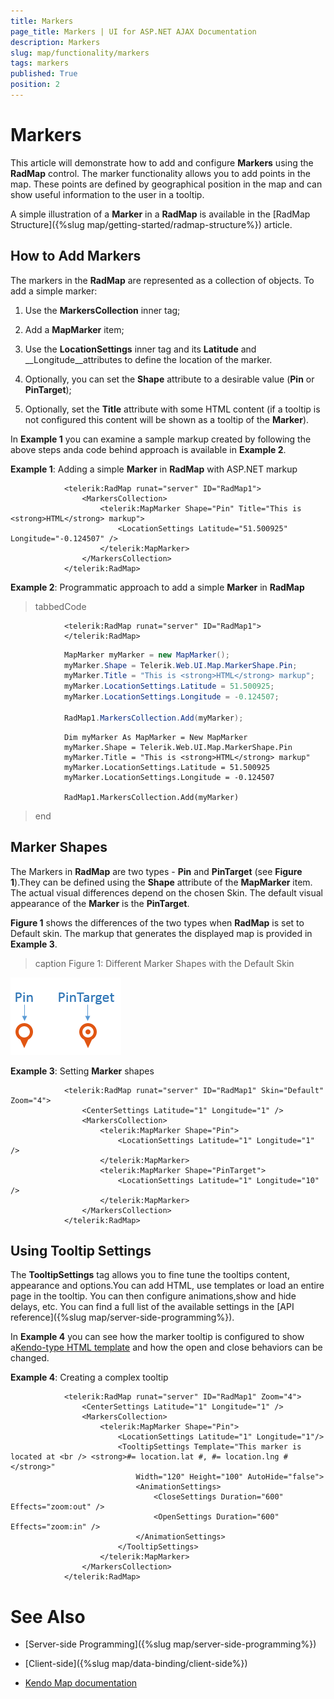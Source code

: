 ```yaml
---
title: Markers
page_title: Markers | UI for ASP.NET AJAX Documentation
description: Markers
slug: map/functionality/markers
tags: markers
published: True
position: 2
---
```


# Markers



This article will demonstrate how to add and configure __Markers__ using the __RadMap__ control.	The marker functionality allows you to add points in the map. These points are defined by geographical position in the map and can show useful information to the user in a tooltip.

A simple illustration of a __Marker__ in a __RadMap__ is available in the [RadMap Structure]({%slug map/getting-started/radmap-structure%}) article.

## How to Add Markers

The markers in the __RadMap__ are represented as a collection of objects. To add a simple marker:

1. Use the __MarkersCollection__ inner tag;

1. Add a __MapMarker__ item;

1. Use the __LocationSettings__ inner tag and its __Latitude__ and __Longitude__attributes to define the location of the marker.

1. Optionally, you can set the __Shape__ attribute to a desirable value (__Pin__ or __PinTarget__);

1. Optionally, set the __Title__ attribute with some HTML content (if a tooltip is not configured this content will be shown as a tooltip of the __Marker__).

In __Example 1__ you can examine a sample markup created by following the above steps anda code behind approach is available in __Example 2__.

__Example 1__: Adding a simple __Marker__ in __RadMap__ with ASP.NET markup

````ASPNET
			<telerik:RadMap runat="server" ID="RadMap1">
				<MarkersCollection>
					<telerik:MapMarker Shape="Pin" Title="This is <strong>HTML</strong> markup">
						<LocationSettings Latitude="51.500925" Longitude="-0.124507" />
					</telerik:MapMarker>
				</MarkersCollection>
			</telerik:RadMap>
````



__Example 2__: Programmatic approach to add a simple __Marker__ in __RadMap__

>tabbedCode

````ASPNET
			<telerik:RadMap runat="server" ID="RadMap1">
			</telerik:RadMap>
````
````C#
			MapMarker myMarker = new MapMarker();
			myMarker.Shape = Telerik.Web.UI.Map.MarkerShape.Pin;
			myMarker.Title = "This is <strong>HTML</strong> markup";
			myMarker.LocationSettings.Latitude = 51.500925;
			myMarker.LocationSettings.Longitude = -0.124507;
	
			RadMap1.MarkersCollection.Add(myMarker);
````
````VB
			Dim myMarker As MapMarker = New MapMarker
			myMarker.Shape = Telerik.Web.UI.Map.MarkerShape.Pin
			myMarker.Title = "This is <strong>HTML</strong> markup"
			myMarker.LocationSettings.Latitude = 51.500925
			myMarker.LocationSettings.Longitude = -0.124507
	
			RadMap1.MarkersCollection.Add(myMarker)
````
>end

## Marker Shapes

The Markers in __RadMap__ are two types - __Pin__ and __PinTarget__ (see __Figure 1__).They can be defined using the __Shape__ attribute of the __MapMarker__ item. The actual visual differences depend on the chosen Skin. The default visual appearance of the __Marker__ is the __PinTarget__.

__Figure 1__ shows the differences of the two types when __RadMap__ is set to Default skin.	The markup that generates the displayed map is provided in __Example 3__.
>caption Figure 1: Different Marker Shapes with the Default Skin

![Rad Map Markers Shapes With Pointers](images/RadMap_Markers_Shapes_WithPointers.png)

__Example 3__: Setting __Marker__ shapes

````ASPNET
			<telerik:RadMap runat="server" ID="RadMap1" Skin="Default" Zoom="4">
				<CenterSettings Latitude="1" Longitude="1" />
				<MarkersCollection>
					<telerik:MapMarker Shape="Pin">
						<LocationSettings Latitude="1" Longitude="1" />
					</telerik:MapMarker>
					<telerik:MapMarker Shape="PinTarget">
						<LocationSettings Latitude="1" Longitude="10" />
					</telerik:MapMarker>
				</MarkersCollection>
			</telerik:RadMap>
````



## Using Tooltip Settings

The __TooltipSettings__ tag allows you to fine tune the tooltips content, appearance and options.You can add HTML, use templates or load an entire page in the tooltip. You can then configure animations,show and hide delays, etc. You can find a full list of the available settings in the [API reference]({%slug map/server-side-programming%}).

In __Example 4__ you can see how the marker tooltip is configured to show a[Kendo-type HTML template](http://docs.telerik.com/kendo-ui/api/dataviz/map#configuration-layerDefaults-marker-tooltip-template)	and how the open and close behaviors can be changed.

__Example 4__: Creating a complex tooltip

````ASPNET
			<telerik:RadMap runat="server" ID="RadMap1" Zoom="4">
				<CenterSettings Latitude="1" Longitude="1" />
				<MarkersCollection>
					<telerik:MapMarker Shape="Pin">
						<LocationSettings Latitude="1" Longitude="1"/>
						<TooltipSettings Template="This marker is located at <br /> <strong>#= location.lat #, #= location.lng #</strong>" 
							Width="120" Height="100" AutoHide="false">
							<AnimationSettings>
								<CloseSettings Duration="600" Effects="zoom:out" />
								<OpenSettings Duration="600" Effects="zoom:in" />
							</AnimationSettings>
						</TooltipSettings>
					</telerik:MapMarker>
				</MarkersCollection>
			</telerik:RadMap>
````



# See Also

 * [Server-side Programming]({%slug map/server-side-programming%})

 * [Client-side]({%slug map/data-binding/client-side%})

 * [Kendo Map documentation](http://docs.telerik.com/kendo-ui/api/dataviz/map)
